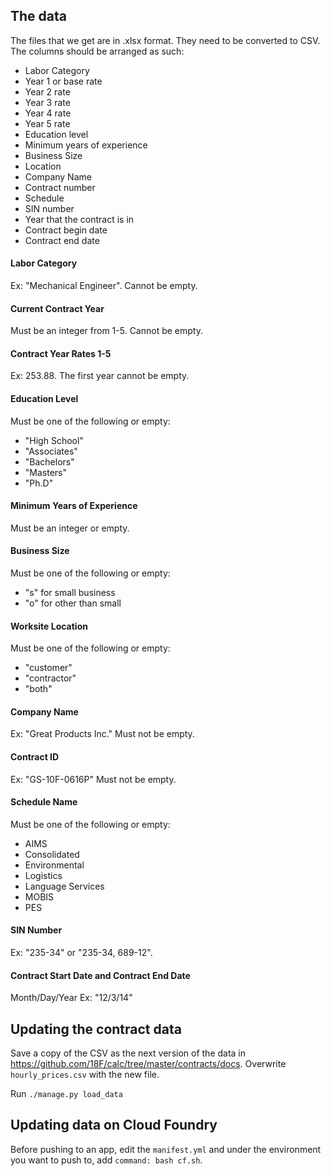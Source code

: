 ## The data

The files that we get are in .xlsx format. They need to be converted to CSV. The columns should be arranged as such:
- Labor Category
- Year 1 or base rate
- Year 2 rate
- Year 3 rate
- Year 4 rate
- Year 5 rate
- Education level
- Minimum years of experience
- Business Size
- Location
- Company Name
- Contract number
- Schedule
- SIN number
- Year that the contract is in
- Contract begin date
- Contract end date

#### Labor Category
Ex: "Mechanical Engineer". Cannot be empty.

#### Current Contract Year
Must be an integer from 1-5. Cannot be empty.

#### Contract Year Rates 1-5
Ex: 253.88. The first year cannot be empty.

#### Education Level
Must be one of the following or empty:
- "High School"
- "Associates"
- "Bachelors"
- "Masters"
- "Ph.D"

#### Minimum Years of Experience
Must be an integer or empty.

#### Business Size
Must be one of the following or empty:
- "s" for small business
- "o" for other than small

#### Worksite Location
Must be one of the following or empty:
- "customer"
- "contractor"
- "both"

#### Company Name
Ex: "Great Products Inc." Must not be empty.

#### Contract ID
Ex: "GS-10F-0616P" Must not be empty.

#### Schedule Name
Must be one of the following or empty:
- AIMS
- Consolidated
- Environmental
- Logistics
- Language Services
- MOBIS
- PES

#### SIN Number
Ex: "235-34" or "235-34, 689-12".

#### Contract Start Date and Contract End Date
Month/Day/Year Ex: "12/3/14"

## Updating the contract data

Save a copy of the CSV as the next version of the data in https://github.com/18F/calc/tree/master/contracts/docs. Overwrite `hourly_prices.csv` with the new file.

Run `./manage.py load_data`

## Updating data on Cloud Foundry
Before pushing to an app, edit the `manifest.yml` and under the environment you want to push to, add `command: bash cf.sh`.
